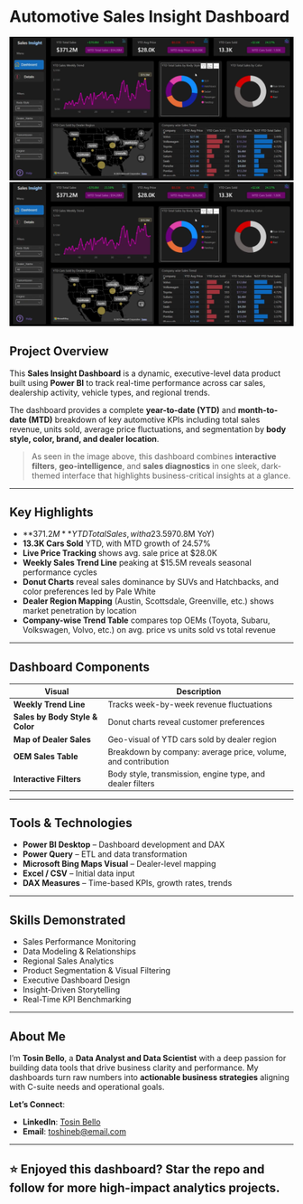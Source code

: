 # Automotive Sales Insight Dashboard

![Sales Insight Dashboard](./SALES.png)
![Sales Insight Dashboard](./SALES1.png)

## Project Overview

This **Sales Insight Dashboard** is a dynamic, executive-level data product built using **Power BI** to track real-time performance across car sales, dealership activity, vehicle types, and regional trends.

The dashboard provides a complete **year-to-date (YTD)** and **month-to-date (MTD)** breakdown of key automotive KPIs including total sales revenue, units sold, average price fluctuations, and segmentation by **body style, color, brand, and dealer location**.

> As seen in the image above, this dashboard combines **interactive filters**, **geo-intelligence**, and **sales diagnostics** in one sleek, dark-themed interface that highlights business-critical insights at a glance.

---

## Key Highlights

- **$371.2M** YTD Total Sales, with a 23.59% increase (+$70.8M YoY)
- **13.3K Cars Sold** YTD, with MTD growth of 24.57%
- **Live Price Tracking** shows avg. sale price at $28.0K
- **Weekly Sales Trend Line** peaking at $15.5M reveals seasonal performance cycles
- **Donut Charts** reveal sales dominance by SUVs and Hatchbacks, and color preferences led by Pale White
- **Dealer Region Mapping** (Austin, Scottsdale, Greenville, etc.) shows market penetration by location
- **Company-wise Trend Table** compares top OEMs (Toyota, Subaru, Volkswagen, Volvo, etc.) on avg. price vs units sold vs total revenue

---

## Dashboard Components

| Visual | Description |
|--------|-------------|
| **Weekly Trend Line** | Tracks week-by-week revenue fluctuations |
| **Sales by Body Style & Color** | Donut charts reveal customer preferences |
| **Map of Dealer Sales** | Geo-visual of YTD cars sold by dealer region |
| **OEM Sales Table** | Breakdown by company: average price, volume, and contribution |
| **Interactive Filters** | Body style, transmission, engine type, and dealer filters |

---

## Tools & Technologies

- **Power BI Desktop** – Dashboard development and DAX
- **Power Query** – ETL and data transformation
- **Microsoft Bing Maps Visual** – Dealer-level mapping
- **Excel / CSV** – Initial data input
- **DAX Measures** – Time-based KPIs, growth rates, trends

---

## Skills Demonstrated

- Sales Performance Monitoring  
- Data Modeling & Relationships  
- Regional Sales Analytics  
- Product Segmentation & Visual Filtering  
- Executive Dashboard Design  
- Insight-Driven Storytelling  
- Real-Time KPI Benchmarking

---

## About Me

I’m **Tosin Bello**, a **Data Analyst and Data Scientist** with a deep passion for building data tools that drive business clarity and performance. My dashboards turn raw numbers into **actionable business strategies** aligning with C-suite needs and operational goals.

**Let’s Connect**:

- **LinkedIn**: [Tosin Bello](https://www.linkedin.com/in/tosinbellofin)
- **Email**: toshineb@email.com

---

## ⭐ Enjoyed this dashboard? Star the repo and follow for more high-impact analytics projects.

